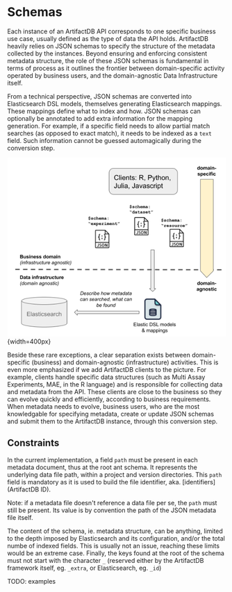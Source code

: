 # Schemas

Each instance of an ArtifactDB API corresponds to one specific business use case, usually defined as the type of data
the API holds. ArtifactDB heavily relies on JSON schemas to specify the structure of the metadata collected by the
instances. Beyond ensuring and enforcing consistent metadata structure, the role of these JSON schemas is fundamental in
terms of process as it outlines the frontier between domain-specific activity operated by business users, and the
domain-agnostic Data Infrastructure itself.

From a technical perspective, JSON schemas are converted into Elasticsearch DSL models, themselves generating Elasticsearch mappings.
These mappings define what to index and how. JSON schemas can optionally be annotated to add extra information for the mapping
generation. For example, if a specific field needs to allow partial match searches (as opposed to exact match), it needs to be indexed
as a `text` field. Such information cannot be guessed automagically during the conversion step.

![JSON schemas as a separation between domain-specific and domain-agnostic activities](images/schemasandmodels.png){width=400px}

Beside these rare exceptions, a clear separation exists between domain-specific (business) and domain-agnostic (infrastructure)
activities. This is even more emphasized if we add ArtifactDB clients to the picture. For example, clients handle specific
data structures (such as Multi Assay Experiments, MAE, in the R language) and is responsible for collecting data and metadata
from the API. These clients are close to the business so they can evolve quickly and efficiently, according to business
requirements. When metadata needs to evolve, business users, who are the most knowledgable for specifying metadata,
create or update JSON schemas and submit them to the ArtifactDB instance, through this conversion step.

## Constraints

In the current implementation, a field `path` must be present in each metadata document, thus at the root ant schema. It
represents the underlying data file path, within a project and version directories. This `path` field is mandatory as it
is used to build the file identifier, aka. [identifiers](ArtifactDB ID).

Note: if a metadata file doesn't reference a data file per se, the `path` must still be present. Its value is by
convention the path of the JSON metadata file itself.

The content of the schema, ie. metadata structure, can be anything, limited to the depth imposed by Elasticsearch and
its configuration, and/or the total numbe of indexed fields. This is usually not an issue, reaching these limits would
be an extreme case. Finally, the keys found at the root of the schema must not start with the character `_` (reserved
either by the ArtifactDB framework itself, eg. `_extra`, or Elasticsearch, eg. `_id`)


TODO: examples

